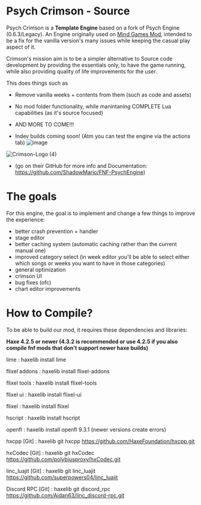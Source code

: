 # Psych Crimson - Source
Psych Crimson is a **Template Engine** based on a fork of Psych Engine (0.6.3/Legacy). An Engine originally used on [Mind Games Mod](https://gamebanana.com/mods/301107), intended to be a fix for the vanilla version's many issues while keeping the casual play aspect of it. 

Crimson's mission aim is to be a simpler alternative to Source code development by providing the essentials only, to have the game running, while also providing quality of life improvements for the user.

This does things such as
- Remove vanilla weeks + contents from them (such as code and assets)
- No mod folder functionality, while manintaning COMPLETE Lua capabilities (as it's source focused)
- AND MORE TO COME!!!

- Indev builds coming soon! (Atm you can test the engine via the actions tab)
![image](https://github.com/Fazzoc/PsychCrimson/assets/87571200/47d84d37-121a-4ee1-9a13-18ef1cbf0782)

![Crimson-Logo (4)](https://github.com/Fazzoc/PsychCrimson/assets/87571200/bd341f11-1921-4d2f-ad8f-b939265b8103)

* (go on their GitHub for more info and Documentation: https://github.com/ShadowMario/FNF-PsychEngine)

# The goals
For this engine, the goal is to implement and change a few things to improve the experience:

- better crash prevention + handler
- stage editor
- better caching system (automatic caching rather than the current manual one)
- improved category select (in week editor you'll be able to select either which songs or weeks you want to have in those categories) 
- general optimization
- crimson UI
- bug fixes (ofc) 
- chart editor improvements 

# How to Compile?

To be able to build our mod, it requires these dependencies and libraries:

**Haxe 4.2.5 or newer (4.3.2 is recommended or use 4.2.5 if you also compile fnf mods that don't support newer haxe builds)**

lime : haxelib install lime

flixel addons : haxelib install flixel-addons

flixel tools : haxelib install flixel-tools

flixel ui : haxelib install flixel-ui

flixel : haxelib install flixel

hscript : haxelib install hscript

openfl : haxelib install openfl 9.3.1 (newer versions create errors)

hxcpp [Git] : haxelib git hxcpp https://github.com/HaxeFoundation/hxcpp.git

hxCodec [Git] : haxelib git hxCodec https://github.com/polybiusproxy/hxCodec.git

linc_luajit [Git] : haxelib git linc_luajit https://github.com/superpowers04/linc_luajit

Discord RPC [Git] : haxelib git discord_rpc https://github.com/Aidan63/linc_discord-rpc.git
